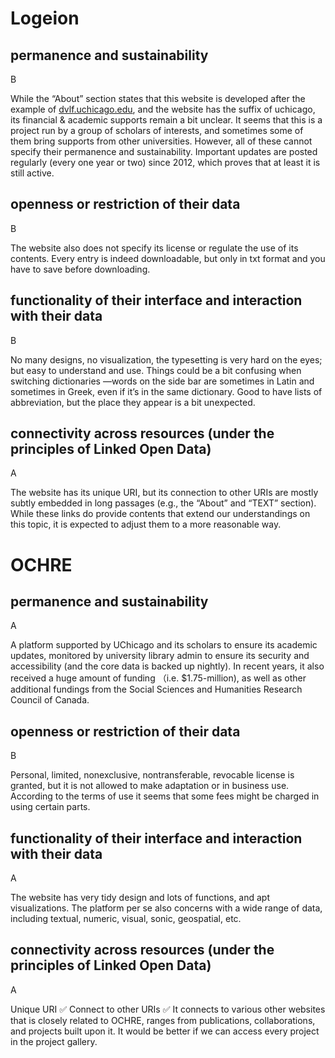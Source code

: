 # Logeion

## permanence and sustainability

B

While the “About” section states that this website is developed after the example of [dvlf.uchicago.edu](http://dvlf.uchicago.edu/), and the website has the suffix of uchicago, its financial & academic supports remain a bit unclear. It seems that this is a project run by a group of scholars of interests, and sometimes some of them bring supports from other universities. However, all of these cannot specify their permanence and sustainability. Important updates are posted regularly (every one year or two) since 2012, which proves that at least it is still active. 

## openness or restriction of their data

B

The website also does not specify its license or regulate the use of its contents.  Every entry is indeed downloadable, but only in txt format and you have to save before downloading.

## functionality of their interface and interaction with their data

B

No many designs, no visualization, the typesetting is very hard on the eyes; but easy to understand and use. Things could be a bit confusing when switching dictionaries —words on the side bar are sometimes in Latin and sometimes in Greek, even if it’s in the same dictionary. Good to have lists of abbreviation, but the place they appear is a bit unexpected. 

## connectivity across resources (under the principles of Linked Open Data)

A

The website has its unique URI, but its connection to other URIs are mostly subtly embedded in long passages (e.g., the “About” and “TEXT” section). While these links do provide contents that extend our understandings on this topic, it is expected to adjust them to a more reasonable way. 

# OCHRE

## permanence and sustainability

A

A platform supported by UChicago and its scholars to ensure its academic updates, monitored by university library admin to ensure its security and accessibility (and the core data is backed up nightly). In recent years, it also received a huge amount of funding （i.e. $1.75-million), as well as other additional fundings from the Social Sciences and Humanities Research Council of Canada. 

## openness or restriction of their data

B

Personal, limited, nonexclusive, nontransferable, revocable license is granted, but it is not allowed to make adaptation or in business use. According to the terms of use it seems that some fees might be charged in using certain parts. 

## functionality of their interface and interaction with their data

A

The website has very tidy design and lots of functions, and apt visualizations. The platform per se also concerns with a wide range of data, including textual, numeric, visual, sonic, geospatial, etc. 

## connectivity across resources (under the principles of Linked Open Data)

A

Unique URI ✅ Connect to other URIs ✅ It connects to various other websites that is closely related to OCHRE, ranges from publications, collaborations, and projects built upon it. It would be better if we can access every project in the project gallery.
